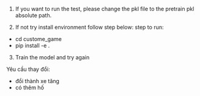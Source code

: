 1. If you want to run the test, please change the pkl file to the pretrain pkl absolute path.

2. If not try install environment follow step below:
step to run:
- cd custome_game
- pip install -e .

3. Train the model and try again


Yêu cầu thay đổi:
- đổi thành xe tăng
- có thêm hố 